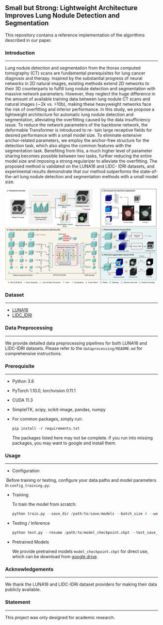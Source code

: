 ## Small but Strong: Lightweight Architecture Improves Lung Nodule Detection and Segmentation

This repository contains a reference implementation of the algorithms described in our paper.

### Introduction

---

Lung nodule detection and segmentation from the thorax computed tomography (CT) scans are fundamental prerequisites for lung cancer diagnosis and therapy. Inspired by the substantial progress of neural networks in 2D natural images, existing methods extend 2D networks to their 3D counterparts to fulfill lung nodule detection and segmentation with massive network parameters. However, they neglect the huge difference in the amount of available training data between lung nodule CT scans and natural images (∼2k vs. >10b), making these heavyweight networks face the risk of overfitting and inferior performance. In this study, we propose a lightweight architecture for automatic lung nodule detection and segmentation, alleviating the overfitting caused by the data insufficiency issue. To reduce the network parameters of the backbone network, the deformable Transformer is introduced to re- tain large receptive fields for desired performance with a small model size. To eliminate extensive anchor-related parameters, we employ the anchor-free structure for the detection task, which also aligns the common features with the segmentation task. Benefiting from this, a much higher level of parameter sharing becomes possible between two tasks, further reducing the entire model size and imposing a strong regularizer to alleviate the overfitting. The proposed method is validated on the LUNA16 and LIDC- IDRI datasets, and experimental results demonstrate that our method outperforms the state-of-the-art lung nodule detection and segmentation methods with a small model size. 



![](./Framework.jpg)



### Dataset

---

- [LUNA16](https://luna16.grand-challenge.org/)
- [LIDC_IDRI](https://www.cancerimagingarchive.net/nbia-search/?CollectionCriteria=LIDC-IDRI)

### Data Preprocessing

---

We provide detailed data preprocessing pipelines for both LUNA16 and LIDC-IDRI datasets. Please refer to the `dataprocessing/README.md` for comprehensive instructions.

### Prerequisite

---

- Python 3.8

- PyTorch 1.10.0, torchvision 0.11.1

- CUDA 11.3

- SimpleITK, scipy, scikit-image, pandas, numpy

- For common packages, simply run:

  ```python
  pip install -r requirements.txt
  ```

  The packages listed here may not be complete. if you run into missing packages, you may want to google and install them.

### Usage

---

- Configuration

​	Before training or testing, configure your data paths and model parameters in `config_training.py`:

- Training

  To train the model from scratch:	

  ```python
  python train.py --save_dir /path/to/save/models --batch_size 4 --workers 8
  ```

- Testing / Inference

  ```python
  python test.py --resume /path/to/model_checkpoint.ckpt --test_save_dir /path/to/save/results --batch_size 1
  ```

- Pretrained Models

  We provide pretrained models `model_checkpoint.ckpt` for direct use, which can be download from [google drive](https://drive.google.com/file/d/1XoeFYGGuUqNFil-R0rPT3H0F25y3Aj2J/view?usp=drive_link).

  

### Acknowledgements

---

We thank the LUNA16 and LIDC-IDRI dataset providers for making their data publicly available.

### Statement

---

This project was only designed for academic research.
